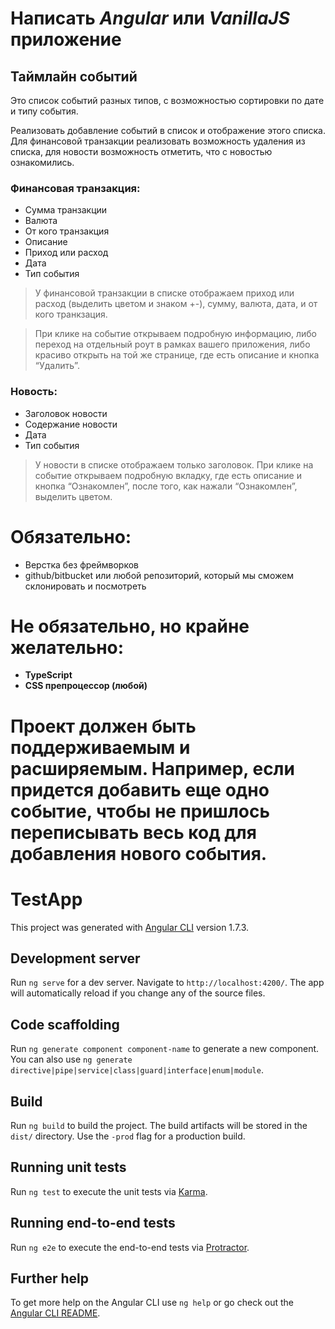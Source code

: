 # Написать *Angular* или *VanillaJS* приложение

## Таймлайн событий

Это список событий разных типов, с возможностью сортировки по дате и типу события.

Реализовать добавление событий в список и отображение этого списка. Для финансовой транзакции реализовать возможность удаления из списка, для новости возможность отметить, что с новостью ознакомились.

### Финансовая транзакция:
- Сумма транзакции
- Валюта
- От кого транзакция
- Описание
- Приход или расход
- Дата
- Тип события

> У финансовой транзакции в списке отображаем приход или расход (выделить цветом и знаком +-), сумму, валюта, дата, и от кого транкзация.

> При клике на событие открываем подробную информацию, либо переход на отдельный роут в рамках вашего приложения, либо красиво открыть на той же странице, где есть описание и кнопка “Удалить”.

### Новость:
- Заголовок новости
- Содержание новости
- Дата
- Тип события

> У новости в списке отображаем только заголовок.
> При клике на событие открываем подробную вкладку, где есть описание и кнопка “Ознакомлен”, после того, как нажали “Ознакомлен”, выделить цветом.


# Обязательно:
- Верстка без фреймворков
- github/bitbucket или любой репозиторий, который мы сможем склонировать и посмотреть

# Не обязательно, но крайне желательно:
- **TypeScript**
- **CSS препроцессор (любой)**

# Проект должен быть поддерживаемым и расширяемым. Например, если придется добавить еще одно событие, чтобы не пришлось переписывать весь код для добавления нового события.

# TestApp

This project was generated with [Angular CLI](https://github.com/angular/angular-cli) version 1.7.3.

## Development server

Run `ng serve` for a dev server. Navigate to `http://localhost:4200/`. The app will automatically reload if you change any of the source files.

## Code scaffolding

Run `ng generate component component-name` to generate a new component. You can also use `ng generate directive|pipe|service|class|guard|interface|enum|module`.

## Build

Run `ng build` to build the project. The build artifacts will be stored in the `dist/` directory. Use the `-prod` flag for a production build.

## Running unit tests

Run `ng test` to execute the unit tests via [Karma](https://karma-runner.github.io).

## Running end-to-end tests

Run `ng e2e` to execute the end-to-end tests via [Protractor](http://www.protractortest.org/).

## Further help

To get more help on the Angular CLI use `ng help` or go check out the [Angular CLI README](https://github.com/angular/angular-cli/blob/master/README.md).


